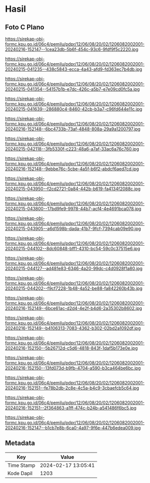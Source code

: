 # Hasil

## Foto C Plano

https://sirekap-obj-formc.kpu.go.id/06c4/pemilu/pdpr/12/06/08/20/02/1206082002001-20240216-152147--1cea23db-5b6f-454c-93c6-9fdf9f5c2220.jpg

https://sirekap-obj-formc.kpu.go.id/06c4/pemilu/pdpr/12/06/08/20/02/1206082002001-20240215-041235--438c5843-ecca-4a43-afd9-fd363ec7b4db.jpg

https://sirekap-obj-formc.kpu.go.id/06c4/pemilu/pdpr/12/06/08/20/02/1206082002001-20240215-041354--54157b1b-e7dc-426c-a5b7-e7e09cd0fc5a.jpg

https://sirekap-obj-formc.kpu.go.id/06c4/pemilu/pdpr/12/06/08/20/02/1206082002001-20240215-041639--286880c4-8460-42cb-b3a7-c96fd644e11c.jpg

https://sirekap-obj-formc.kpu.go.id/06c4/pemilu/pdpr/12/06/08/20/02/1206082002001-20240216-152148--6bc4733b-73af-4848-808a-29a9a1200797.jpg

https://sirekap-obj-formc.kpu.go.id/06c4/pemilu/pdpr/12/06/08/20/02/1206082002001-20240215-042118--3fb5330f-c223-48a6-a7af-33ac6a76c760.jpg

https://sirekap-obj-formc.kpu.go.id/06c4/pemilu/pdpr/12/06/08/20/02/1206082002001-20240216-152148--9ebbe76c-5cbe-4a5f-b6f2-abdcf6aed7cd.jpg

https://sirekap-obj-formc.kpu.go.id/06c4/pemilu/pdpr/12/06/08/20/02/1206082002001-20240215-043950--f2cd2721-0a84-442b-b619-fa4134f2088c.jpg

https://sirekap-obj-formc.kpu.go.id/06c4/pemilu/pdpr/12/06/08/20/02/1206082002001-20240215-043800--17bd9fe9-9978-44b7-acf4-4e4691bca078.jpg

https://sirekap-obj-formc.kpu.go.id/06c4/pemilu/pdpr/12/06/08/20/02/1206082002001-20240215-043905--a6d1598b-dada-41b7-9fcf-7394cab09e90.jpg

https://sirekap-obj-formc.kpu.go.id/06c4/pemilu/pdpr/12/06/08/20/02/1206082002001-20240215-044102--8dc60848-bff1-4310-bc54-59c0c37515e6.jpg

https://sirekap-obj-formc.kpu.go.id/06c4/pemilu/pdpr/12/06/08/20/02/1206082002001-20240215-044127--ad481e83-6346-4a20-99dc-c4d0928f1a80.jpg

https://sirekap-obj-formc.kpu.go.id/06c4/pemilu/pdpr/12/06/08/20/02/1206082002001-20240215-044202--f9cf7228-1b48-4a52-be88-fa842260b43b.jpg

https://sirekap-obj-formc.kpu.go.id/06c4/pemilu/pdpr/12/06/08/20/02/1206082002001-20240216-152149--6bce61ac-d2d4-4e2f-b4d6-2a35302b8602.jpg

https://sirekap-obj-formc.kpu.go.id/06c4/pemilu/pdpr/12/06/08/20/02/1206082002001-20240216-152149--b4106313-7083-4362-b302-02bd2a1092df.jpg

https://sirekap-obj-formc.kpu.go.id/06c4/pemilu/pdpr/12/06/08/20/02/1206082002001-20240216-152150--5b26712d-c5d6-4818-843f-1daf5b173e0e.jpg

https://sirekap-obj-formc.kpu.go.id/06c4/pemilu/pdpr/12/06/08/20/02/1206082002001-20240216-152150--13fd073d-b9fb-4704-a590-b3ca464be6bc.jpg

https://sirekap-obj-formc.kpu.go.id/06c4/pemilu/pdpr/12/06/08/20/02/1206082002001-20240216-152151--fe78b2db-2c8e-4c5a-b4c9-3cbaefcb5c64.jpg

https://sirekap-obj-formc.kpu.go.id/06c4/pemilu/pdpr/12/06/08/20/02/1206082002001-20240216-152151--2f364863-a1ff-474c-b24b-a541486f6bc5.jpg

https://sirekap-obj-formc.kpu.go.id/06c4/pemilu/pdpr/12/06/08/20/02/1206082002001-20240216-152147--b1cb7e8b-6ca0-4a97-9f6e-447b6edea009.jpg


## Metadata

| Key        | Value               |
| ---------- | ------------------- |
| Time Stamp | 2024-02-17 13:05:41 |
| Kode Dapil | 1203                |



